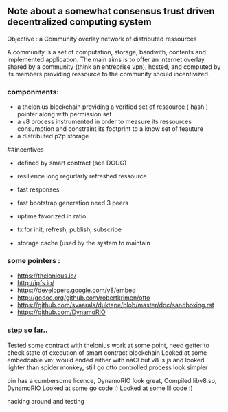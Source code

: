 ## Note about a somewhat consensus trust driven decentralized computing system

Objective : 
a Community overlay network of distributed ressources

A community is a set of computation, storage, bandwith, contents and implemented application.
The main aims is to offer an internet overlay shared by a community (think an entreprise vpn), hosted, and computed by its members
providing ressource to the community should incentivized.

### componments:

* a thelonius blockchain providing a verified set of ressource ( hash ) pointer along with permission set  
* a v8 process instrumented in order to measure its ressources consumption and constraint its footprint to a know set of feauture
* a distributed p2p storage 


##incentives

* defined by smart contract (see DOUG)
 
* resilience long regurlarly refreshed ressource
* fast responses 

* fast bootstrap generation need 3 peers
* uptime favorized in ratio
* tx for init, refresh, publish, subscribe
* storage cache (used by the system to maintain

### some pointers :

* https://thelonious.io/
* http://ipfs.io/
* https://developers.google.com/v8/embed
* http://godoc.org/github.com/robertkrimen/otto
* https://github.com/svaarala/duktape/blob/master/doc/sandboxing.rst
* https://github.com/DynamoRIO




### step so far..

Tested some contract with thelonius work at some point, need getter to check state of execution of smart contract blockchain
Looked at some embeddable vm: would ended either with naCl but v8 is js and looked lighter than spider monkey, still go otto controlled process look simpler

pin has a cumbersome licence, DynamoRIO look great, 
Compiled libv8.so, DynamoRIO
Looked at some go code :)
Looked at some lll code :)


hacking around and testing


